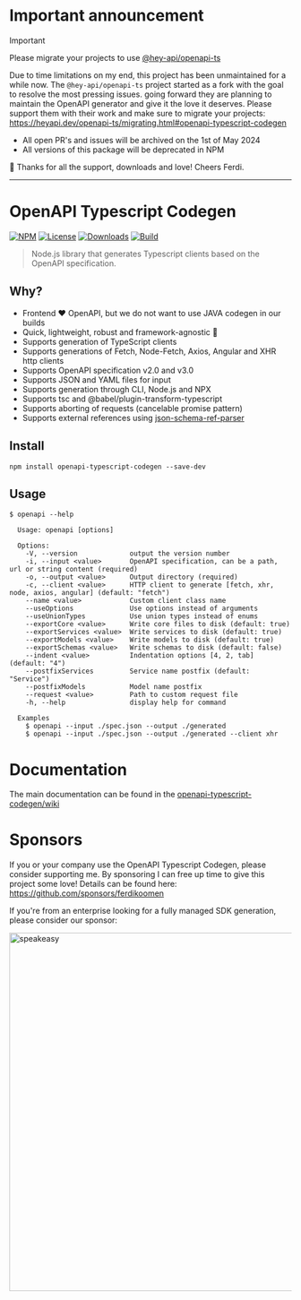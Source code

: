 # Important announcement

> [!IMPORTANT] 
> Please migrate your projects to use [@hey-api/openapi-ts](https://github.com/hey-api/openapi-ts)

Due to time limitations on my end, this project has been unmaintained for a while now. The `@hey-api/openapi-ts`
project started as a fork with the goal to resolve the most pressing issues. going forward they are planning to
maintain the OpenAPI generator and give it the love it deserves. Please support them with their work and make
sure to migrate your projects: https://heyapi.dev/openapi-ts/migrating.html#openapi-typescript-codegen

- All open PR's and issues will be archived on the 1st of May 2024
- All versions of this package will be deprecated in NPM

👋 Thanks for all the support, downloads and love! Cheers Ferdi.

---

# OpenAPI Typescript Codegen

[![NPM][npm-image]][npm-url]
[![License][license-image]][license-url]
[![Downloads][downloads-image]][downloads-url]
[![Build][build-image]][build-url]

> Node.js library that generates Typescript clients based on the OpenAPI specification.

## Why?
- Frontend ❤️ OpenAPI, but we do not want to use JAVA codegen in our builds
- Quick, lightweight, robust and framework-agnostic 🚀
- Supports generation of TypeScript clients
- Supports generations of Fetch, Node-Fetch, Axios, Angular and XHR http clients
- Supports OpenAPI specification v2.0 and v3.0
- Supports JSON and YAML files for input
- Supports generation through CLI, Node.js and NPX
- Supports tsc and @babel/plugin-transform-typescript
- Supports aborting of requests (cancelable promise pattern)
- Supports external references using [json-schema-ref-parser](https://github.com/APIDevTools/json-schema-ref-parser/)

## Install

```
npm install openapi-typescript-codegen --save-dev
```

## Usage

```
$ openapi --help

  Usage: openapi [options]

  Options:
    -V, --version             output the version number
    -i, --input <value>       OpenAPI specification, can be a path, url or string content (required)
    -o, --output <value>      Output directory (required)
    -c, --client <value>      HTTP client to generate [fetch, xhr, node, axios, angular] (default: "fetch")
    --name <value>            Custom client class name
    --useOptions              Use options instead of arguments
    --useUnionTypes           Use union types instead of enums
    --exportCore <value>      Write core files to disk (default: true)
    --exportServices <value>  Write services to disk (default: true)
    --exportModels <value>    Write models to disk (default: true)
    --exportSchemas <value>   Write schemas to disk (default: false)
    --indent <value>          Indentation options [4, 2, tab] (default: "4")
    --postfixServices         Service name postfix (default: "Service")
    --postfixModels           Model name postfix
    --request <value>         Path to custom request file
    -h, --help                display help for command

  Examples
    $ openapi --input ./spec.json --output ./generated
    $ openapi --input ./spec.json --output ./generated --client xhr
```

Documentation
===

The main documentation can be found in the [openapi-typescript-codegen/wiki](https://github.com/ferdikoomen/openapi-typescript-codegen/wiki)

Sponsors
===

If you or your company use the OpenAPI Typescript Codegen, please consider supporting me. By sponsoring I can free up time to give this project some love! Details can be found here: https://github.com/sponsors/ferdikoomen

If you're from an enterprise looking for a fully managed SDK generation, please consider our sponsor:

<a href="https://speakeasyapi.dev/?utm_source=ferdi+repo&utm_medium=github+sponsorship">
    <img alt="speakeasy" src="https://storage.googleapis.com/speakeasy-design-assets/ferdi-sponsorship.png" width="640"/>
</a>

[npm-url]: https://npmjs.org/package/openapi-typescript-codegen
[npm-image]: https://img.shields.io/npm/v/openapi-typescript-codegen.svg
[license-url]: LICENSE
[license-image]: http://img.shields.io/npm/l/openapi-typescript-codegen.svg
[coverage-url]: https://codecov.io/gh/ferdikoomen/openapi-typescript-codegen
[coverage-image]: https://img.shields.io/codecov/c/github/ferdikoomen/openapi-typescript-codegen.svg
[downloads-url]: http://npm-stat.com/charts.html?package=openapi-typescript-codegen
[downloads-image]: http://img.shields.io/npm/dm/openapi-typescript-codegen.svg
[build-url]: https://circleci.com/gh/ferdikoomen/openapi-typescript-codegen/tree/main
[build-image]: https://circleci.com/gh/ferdikoomen/openapi-typescript-codegen/tree/main.svg?style=svg
